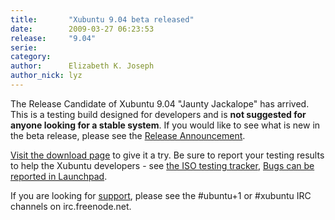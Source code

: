 ```yaml
---
title:       "Xubuntu 9.04 beta released"
date:        2009-03-27 06:23:53
release:     "9.04"
serie:       
category:    
author:      Elizabeth K. Joseph
author_nick: lyz
---
```


The Release Candidate of Xubuntu 9.04 "Jaunty Jackalope" has arrived. This is a testing build designed for developers and is **not suggested for anyone looking for a stable system**. If you would like to see what is new in the beta release, please see the [Release Announcement](https://wiki.ubuntu.com/Xubuntu/JauntyJackalope/BetaAnnouncement).

[Visit the download page](http://cdimage.ubuntu.com/xubuntu/releases/9.04/beta/) to give it a try. Be sure to report your testing results to help the Xubuntu developers - see [the ISO testing tracker](http://iso.qa.ubuntu.com/qatracker/build/xubuntu/all), [Bugs can be reported in Launchpad](https://launchpad.net/ubuntu/+filebug/).

If you are looking for [support](http://xubuntu.org/help), please see the #ubuntu+1 or #xubuntu IRC channels on irc.freenode.net.
